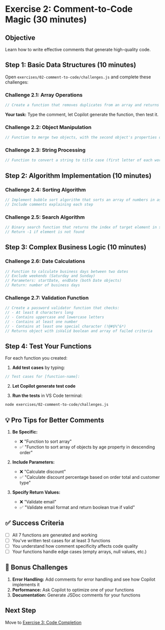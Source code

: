 
# Exercise 2: Comment-to-Code Magic (30 minutes)

## Objective
Learn how to write effective comments that generate high-quality code.

## Step 1: Basic Data Structures (10 minutes)

Open `exercises/02-comment-to-code/challenges.js` and complete these challenges:

### Challenge 2.1: Array Operations
```javascript
// Create a function that removes duplicates from an array and returns sorted unique values
```
**Your task:** Type the comment, let Copilot generate the function, then test it.

### Challenge 2.2: Object Manipulation
```javascript
// Function to merge two objects, with the second object's properties overriding the first
```

### Challenge 2.3: String Processing
```javascript
// Function to convert a string to title case (first letter of each word capitalized)
```

## Step 2: Algorithm Implementation (10 minutes)

### Challenge 2.4: Sorting Algorithm
```javascript
// Implement bubble sort algorithm that sorts an array of numbers in ascending order
// Include comments explaining each step
```

### Challenge 2.5: Search Algorithm
```javascript
// Binary search function that returns the index of target element in sorted array
// Return -1 if element is not found
```

## Step 3: Complex Business Logic (10 minutes)

### Challenge 2.6: Date Calculations
```javascript
// Function to calculate business days between two dates
// Exclude weekends (Saturday and Sunday)
// Parameters: startDate, endDate (both Date objects)
// Return: number of business days
```

### Challenge 2.7: Validation Function
```javascript
// Create a password validator function that checks:
// - At least 8 characters long
// - Contains uppercase and lowercase letters
// - Contains at least one number
// - Contains at least one special character (!@#$%^&*)
// Returns object with isValid boolean and array of failed criteria
```

## Step 4: Test Your Functions

For each function you created:

1. **Add test cases** by typing:
```javascript
// Test cases for [function-name]:
```

2. **Let Copilot generate test code**

3. **Run the tests** in VS Code terminal:
```bash
node exercises/02-comment-to-code/challenges.js
```

## 💡 Pro Tips for Better Comments

1. **Be Specific:**
   - ❌ "Function to sort array"
   - ✅ "Function to sort array of objects by age property in descending order"

2. **Include Parameters:**
   - ❌ "Calculate discount"
   - ✅ "Calculate discount percentage based on order total and customer type"

3. **Specify Return Values:**
   - ❌ "Validate email"
   - ✅ "Validate email format and return boolean true if valid"

## ✅ Success Criteria

- [ ] All 7 functions are generated and working
- [ ] You've written test cases for at least 3 functions
- [ ] You understand how comment specificity affects code quality
- [ ] Your functions handle edge cases (empty arrays, null values, etc.)

## 🚀 Bonus Challenges

1. **Error Handling:** Add comments for error handling and see how Copilot implements it
2. **Performance:** Ask Copilot to optimize one of your functions
3. **Documentation:** Generate JSDoc comments for your functions

## Next Step
Move to [Exercise 3: Code Completion](../03-code-completion/README.md)
